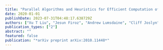 ```yaml
---
title: "Parallel Algorithms and Heuristics for Efficient Computation of High-Order Line Graphs of Hypergraphs"
date: 2020-01-01
publishDate: 2023-07-31T04:48:17.638729Z
authors: ["Xu T Liu", "Jesun Firoz", "Andrew Lumsdaine", "Cliff Joslyn", "Sinan Aksoy", "Brenda Praggastis", "Assefaw Gebremedhin"]
publication_types: ["2"]
abstract: ""
featured: false
publication: "*arXiv preprint arXiv:2010.11448*"
---
```


